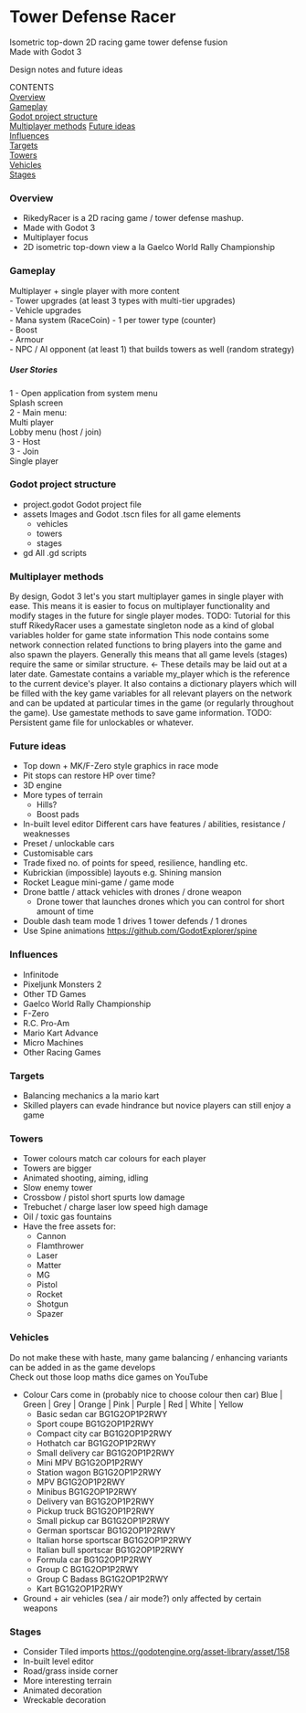 # Tower Defense Racer 
Isometric top-down 2D racing game tower defense fusion  
Made with Godot 3  

Design notes and future ideas

CONTENTS  
[Overview](#overview)  
[Gameplay](#gameplay)  
[Godot project structure](#godot-project-structure)  
[Multiplayer methods](#multiplayer-methods)
[Future ideas](#future-ideas)  
[Influences](#influences)  
[Targets](#targets)  
[Towers](#towers)  
[Vehicles](#vehicles)  
[Stages](#stages)  
  
### Overview
- RikedyRacer is a 2D racing game / tower defense mashup.
- Made with Godot 3 
- Multiplayer focus
- 2D isometric top-down view a la Gaelco World Rally Championship

### Gameplay
Multiplayer + single player with more content  
	- Tower upgrades (at least 3 types with multi-tier upgrades)  
	- Vehicle upgrades  
		- Mana system (RaceCoin)
		- 1 per tower type (counter)  
		- Boost  
		- Armour  
	- NPC / AI opponent (at least 1) that builds towers as well (random strategy)  
##### User Stories
 1 - Open application from system menu  
Splash screen   
 2 - Main menu:    
	Multi player    
		Lobby menu (host / join)  
		3 - Host  
		3 - Join  
	Single player    

  
### Godot project structure
- project.godot
	Godot project file
- assets
	Images and Godot .tscn files for all game elements
	- vehicles
	- towers
	- stages
- gd
	All .gd scripts 

### Multiplayer methods
By design, Godot 3 let's you start multiplayer games in single player with ease. This means it is easier to focus on multiplayer functionality and modify stages in the future for single player modes.
TODO: Tutorial for this stuff
RikedyRacer uses a gamestate singleton node as a kind of global variables holder for game state information
This node contains some network connection related functions to bring players into the game and also spawn the players. Generally this means that all game levels (stages) require the same or similar structure. <- These details may be laid out at a later date.
Gamestate contains a variable my_player which is the reference to the current device's player.
It also contains a dictionary players which will be filled with the key game variables for all relevant players on the network and can be updated at particular times in the game (or regularly throughout the game).
Use gamestate methods to save game information.
TODO: Persistent game file for unlockables or whatever.

### Future ideas
- Top down + MK/F-Zero style graphics in race mode
- Pit stops can restore HP over time?
- 3D engine 
- More types of terrain
	- Hills?
	- Boost pads
- In-built level editor 
Different cars have features / abilities, resistance / weaknesses
- Preset / unlockable cars
- Customisable cars
- Trade fixed no. of points for speed, resilience, handling etc.
- Kubrickian (impossible) layouts e.g. Shining mansion
- Rocket League mini-game / game mode
- Drone battle / attack vehicles with drones / drone weapon
    - Drone tower that launches drones which you can control for short amount of time
- Double dash team mode 1 drives 1 tower defends / 1 drones
- Use Spine animations https://github.com/GodotExplorer/spine

### Influences
- Infinitode
- Pixeljunk Monsters 2
- Other TD Games
- Gaelco World Rally Championship
- F-Zero 
- R.C. Pro-Am 
- Mario Kart Advance
- Micro Machines
- Other Racing Games

### Targets
- Balancing mechanics a la mario kart
- Skilled players can evade hindrance but novice players can still enjoy a game

### Towers
- Tower colours match car colours for each player
- Towers are bigger
- Animated shooting, aiming, idling
- Slow enemy tower
- Crossbow / pistol short spurts low damage
- Trebuchet / charge laser low speed high damage
- Oil / toxic gas fountains
- Have the free assets for:
	- Cannon
	- Flamthrower
	- Laser
	- Matter
	- MG
	- Pistol
	- Rocket
	- Shotgun
	- Spazer

### Vehicles
Do not make these with haste, many game balancing / enhancing variants can be added in as the game develops  
Check out those loop maths dice games on YouTube
- Colour Cars come in (probably nice to choose colour then car)
Blue | Green | Grey | Orange | Pink | Purple | Red | White | Yellow   
	- Basic sedan car 			BG1G2OP1P2RWY
	- Sport coupe 				BG1G2OP1P2RWY
	- Compact city car 			BG1G2OP1P2RWY
	- Hothatch car 				BG1G2OP1P2RWY
	- Small delivery car 		BG1G2OP1P2RWY
	- Mini MPV 					BG1G2OP1P2RWY
	- Station wagon 			BG1G2OP1P2RWY
	- MPV 						BG1G2OP1P2RWY
	- Minibus 					BG1G2OP1P2RWY
	- Delivery van 				BG1G2OP1P2RWY
	- Pickup truck  			BG1G2OP1P2RWY
	- Small pickup car 			BG1G2OP1P2RWY
	- German sportscar 			BG1G2OP1P2RWY
	- Italian horse sportscar 	BG1G2OP1P2RWY
	- Italian bull sportscar 	BG1G2OP1P2RWY
	- Formula car 				BG1G2OP1P2RWY
	- Group C 					BG1G2OP1P2RWY
	- Group C Badass 			BG1G2OP1P2RWY
	- Kart 						BG1G2OP1P2RWY
- Ground + air vehicles (sea / air mode?) only affected by certain weapons

### Stages
- Consider Tiled imports
https://godotengine.org/asset-library/asset/158
- In-built level editor
- Road/grass inside corner
- More interesting terrain
- Animated decoration
- Wreckable decoration